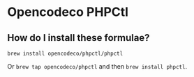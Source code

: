 # Opencodeco PHPCtl

## How do I install these formulae?

`brew install opencodeco/phpctl/phpctl`

Or `brew tap opencodeco/phpctl` and then `brew install phpctl`.

